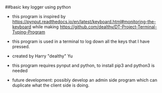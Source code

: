##basic key logger using python
 - this program is inspired by https://pynput.readthedocs.io/en/latest/keyboard.html#monitoring-the-keyboard while making https://github.com/dealthy/DT-Project-Terminal-Typing-Program

 - this program is used in a terminal to log down all the keys that I have pressed. 

 - created by Harry "dealthy" Yu

 - this program requires pynput and python, to install pip3 and python3 is needed

 - future development: possibly develop an admin side program which can duplicate what the client side is doing. 